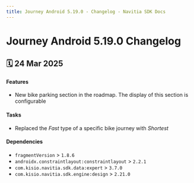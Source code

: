 ```yaml
---
title: Journey Android 5.19.0 - Changelog - Navitia SDK Docs
---
```


# Journey Android 5.19.0 Changelog

<h2>🗓 24 Mar 2025</h2>

#### Features
- New bike parking section in the roadmap. The display of this section is configurable

#### Tasks
- Replaced the _Fast_ type of a specific bike journey with _Shortest_

#### Dependencies
- `fragmentVersion` > `1.8.6`
- `androidx.constraintlayout:constraintlayout` > `2.2.1`
- `com.kisio.navitia.sdk.data:expert` > `3.7.0`
- `com.kisio.navitia.sdk.engine:design` > `2.21.0`
